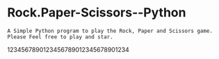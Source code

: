 # Rock.Paper-Scissors--Python
    A Simple Python program to play the Rock, Paper and Scissors game.
    Please Feel free to play and star.
1234567890123456789012345678901234